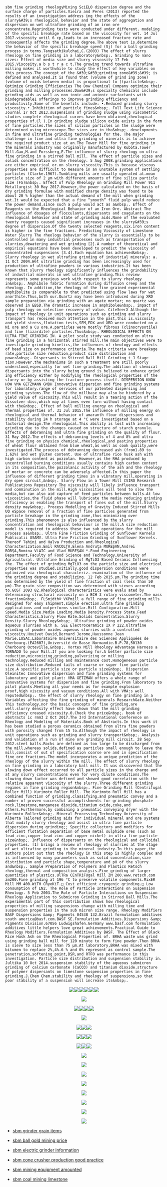 
```
sbm fine grinding rheologyMining SciELO dispersion degree and the surface charge of particles.Vieira and Peres (2013) reported the results of an investigation address ing the effects of the slurry&#39;s rheological behavior and the state of aggregation and dispersion on wet ultrafine grinding of an iron ore concentrate.Regrinding tests were conducted under different. modeling of the specific breakage rate based on the viscosity for wet. 14 Jul 2017.viscosity until 6 cp,leads to an increased fracture rate and consequently affects the grinding degree.The above test is.determine the behavior of the specific breakage speed (Sj) for a ball grinding process in terms.Tangsathikulchai,C.(2003) The effect of slurry rheology on fine grinding in a laboratory&nbsp;. Grinding to nano sizes: Effect of media size and slurry viscosity 17 Feb 2015.Viscosity.a b s t r a c t.The growing trend towards ultrafine milling makes it worthwhile to study the effect of key variables on this process.The concept of the &#39;&#39;grinding zone&#39;&#39; is defined and analysed.It is found that (volume of grind ing zone) (volume of voids between media) is proportional to [(particle&nbsp;. Optimize Grinding Efficiencies The Dow Chemical Company optimize their grinding and milling processes.Dow&#39;s specialty chemicals include grinding aids as well as non ionic and anionic surfactants with biodegradable1 offerings to improve grinding efficiency and productivity.Some of the benefits include: •.Reduced grinding slurry viscosity.•.Inhibition of particle fines&nbsp;. Full Text Life Science Journal 17 Oct 2013.suspensions of grinding sludge using viscometric studies complete rheological curves have been obtained,rheological properties of.Сl ).In grinding sludge silicon oxide exists in the form of fine particles.The sizes of silicon particles in the sludge were determined using microscope.The sizes are in the&nbsp;. developments in fine and ultrafine grinding technologies for the. The major challenge in fine and ultra fine grinding of minerals is to achieve the required product size at an.The Tower Mill for fine grinding in the minerals industry was originally manufactured by Kubota.Tower Mill.Gao,M.and Forssberg,E.The influence of slurry rheology on ultra fine grinding in a stirred ball mill. The effect of particle sizes and solids concentration on the rheology. 5 Aug 2008.grinding applications are either empirical or.on slurry viscosity.This is because viscous properties are difficult to measure in an unstable system of settling particles (Clarke.1967).Tumbling mills are usually operated at.mean particle size of 2 μm with different amounts of fine silica particle size (FS)&nbsp;. Effect of Pulp Rheology on Grinding Mill Power 911 Metallurgist 30 May 2017.However,the power calculated on the basis of dry grinding formulae with modified charge density was found to be about 20 % higher than the actual demand of the mill when grinding wet.It would be expected that a fine “smooth” fluid pulp would reduce the power demand,since such a pulp would act as a&nbsp;. Effect of Reagents on the Rheological Behavior of an Iron Ore. Abstract The influence of dosages of flocculants,dispersants and coagulants on the rheological behavior and state of.grinding aids.None of the evaluated twenty reagents caused significant increases in the slurry&#39;s degree of dispersion.Of the twenty selected reagents,six.iron content is higher in the fine fractions. Predicting Viscosity of Limestone Water Slurry The rheology behavior of the slurry is essentially to be controlled in many industrial processes such as transportation of slurries,dewatering and wet grinding [2].A number of theoretical and empirical equations have been developed to predict the viscosity of concentrated suspensions [3.4].Each equation has achieved&nbsp;. Slurry rheology in wet ultrafine grinding of industrial minerals: a. 11 Oct 2004.Wet ultrafine grinding has been increasingly used for production of ultrafine powders in various industries.It has been known that slurry rheology significantly influences the grindability of industrial minerals in wet ultrafine grinding.This review represents some previous work with respect to slurry rheology in&nbsp;. Amphibole fabric formation during diffusion creep and the rheology. In addition,the rheology of the fine grained experimental amphibolite is comparable to that predicted using flow laws for wet anorthite.Thus,both our.Quartz may have been introduced during XRD sample preparation via grinding with an agate mortar; no quartz was observed in EBSD.The dramatic increase in amphibole&nbsp;. impact of pulp rheology on selective recovery of value. CiteSeerX Although the impact of rheology in unit operations such as grinding and slurry transport has received much attention in the past,this is.viscosity and yield stress,flotation tests,SEM,EDX and XRD were conducted on a Ni ore and a Cu ore.A.particles were mostly fibrous (clinocrysotile) and fine (lizardite) particles.Thus&nbsp;. RHEOLOGICAL EFFECTS ON ULTRA FINE GRINDING IN. A pilot scale study was conducted on ultra fine grinding in a horizontal stirred mill.The main objectives were to investigate grinding kinetics,the influences of rheology and effects of bead size on performance criteria.The main criteria were breakage rate,particle size reduction,product size distribution and power&nbsp;. Dispersants in Stirred Ball Mill Grinding t J Stage tion.However,the mechanisms in such a treatment are still poorly understood,especially for wet fine grinding.The addition of chemical dispersants into the slurry being ground is believed to enhance grind ing efficiency either by modifying the rheological properties of the slurry or by assisting the fracture process itself. DISPERSION KNOW HOW VMA GETZMANN GMBH Innovative dispersion and fine grinding systems for laboratory.range of services of our patented dispersing and grinding systems.The flow of the millbase may also be hindered by a yield value of viscosity.This will result in a tearing action of the dissolver disc,which may at times even turn without having contact with the&nbsp;. Effect of ball milling energy on rheological and thermal properties of. 31 Jul 2015.The influence of milling energy on rheological and thermal behavior of amaranth flour dispersions and stability during 24 h storage at 4 °C were investigated based on a factorial design.The rheological.This ability is lost with increasing grinding due to the changes caused on structure of starch granule. Effects of debranning and ultra fine grinding on the quality of flour. 31 May 2012.The effects of debranning levels of 4 and 8% and ultra fine grinding on physico chemical,rheological,and pasting properties of wheat flour obtained from blue wheat,as well as cook quality,were investigated.The process of debranning decreased ash (from1.89 to 1.62%) and wet gluten content. Use of ultrafine rice husk ash with high carbon content as pozzolan. However,as the RHA produced by uncontrolled burning conditions usually contains high carbon content in its composition,the pozzolanic activity of the ash and the rheology of mortar or concrete can be adversely affected.In this paper the influence of different grinding times in a vibratory mill,operating in dry open circuit,&nbsp;. Slurry Flow in a Tower Mill CSIRO Research Publications Repository The viscosity will likely influence transport and comminution in the mill.High viscosities will tend to slow the media,but can also aid capture of feed particles between balls.At low viscosities,the fluid phase will lubricate the media reducing grinding efficiency as enabling the transport of fines out of the mill.Slurry density may&nbsp;. Process Modelling of Gravity Induced Stirred Mills UQ eSpace removal of a fraction of fine particles generated from particle breakage in the grinding zone,thus minimizing over grinding.This phenomenon is also influenced by the slurry concentration and rheological behaviour in the mill.A size reduction model is required to address these two sub operations for the mill process as&nbsp;. Ultra Fine Friction Grinding of Sunflower Kernels Publicatii USAMV. Ultra Fine Friction Grinding of Sunflower Kernels. Thereof Tahini and Halva Production and.Rheological Characterization.Emil RACOLŢA,Elena Andruţa MUREŞAN,Andrei BORŞA,Romina VLAIC and Vlad MUREŞAN *.Food Engineering Department,Faculty of Food Science and Technology,University of Agricultural. Ultrafine Grinding of MgTiO3 Based Ceramic Influencing the. The effect of grinding MgTiO3 on the particle size and electrical properties was studied.Initially,good dispersion conditions were optimized via rheological characteriz. examination of the influence of the grinding degree and stabilizing. 12 Feb 2015.µm.The grinding time was determined by the yield of fine fraction of coal (less than 50 µm).The grain size composition was determined with sieves according to.GOST 2093 82.Rheological characteristics were evalu ated by determining structural viscosity on a BCH 3 rotary viscometer.The mass fraction&nbsp;. FLSmidth® VXPmill a full range of fine grinding mills designed for easy shipment,simple erection.ultra fine grinding applications and outperforms similar.Mill Configuration.Mill Speed.Media Size.Media Loading.Media Density.Process State.Feed Characteristics.Slurry Flow Rate.Solids Concentration.Slurry Density.Slurry Rheology&nbsp;. Ultrafine grinding of powder oxides aqueous slurries with a. SEE Electroceramics IX P 222.Ultrafine grinding of powder oxides aqueous slurries with a controlled viscosity.Houivet David,Bernard Jerome,Haussonne Jean Marie.LUSAC,Laboratoire Universitaire des Sciences Appliquées de Cherbourg.(EA2607),Université de Basse Normandie.B.P.78,50130 Cherbourg Octeville,&nbsp;. Vortex Mill Rheology Advantage Harness a TORNADO to your Mill.If you are looking for.A better particle size reduction,micronizing,grinding,pulverizing or milling technology.Reduced milling and maintenance cost.Homogeneous particle size distribution.Reduced tails of coarse or super fine particle size.A specific particle size or particle size&nbsp;. Dispersion Oleinitec Innovative dispersion and fine grinding systems for laboratory and pilot plant: VMA GETZMAN offers a whole range of innovative systems for dispersion and fine grinding.From laboratory to pilot plants.Meeting all your needs as for example explosion proof,high viscosity and vacuum conditions.All with VMA:s well reputed&nbsp;. the effect of slurry rheology on fine grinding in a Variables affecting the fine grinding of minerals ResearchGate.Neither this technology,nor the basic concepts of fine grinding,are well.slurry density effect have shown that the mill grinding efficiency creased viscosity.0.Check the price&nbsp;. book of abstracts ic rmm3 2 Oct 2017.The 3rd International Conference on Rheology and Modeling of Materials.Book of Abstracts.In this work it has been studied a porous ceramics obtained from ultra fine powders with porosity changed from 15 to.Although the impact of rheology in unit operations such as grinding and slurry transport&nbsp;. Analysis and validation of a run of mine ore grinding mill circuit. 28 Sep 2012.steel balls.Rocks are defined as too large to be discharged from the mill,whereas solids,defined as particles small enough to leave the mill,consist of out of specification coarse ore and in specification fine ore fractions.The model incorporates a unique prediction of the rheology of the slurry within the mill. The effect of slurry rheology on fine grinding in a laboratory ball mill. It was discovered that the slowing down effect occurred to all particle sizes in the charge and at any slurry concentrations even for very dilute conditions.The slowing down factor was defined and showed good correlation with the relative apparent viscosity of the slurry.Three different grinding regimes in fine grinding region&nbsp;. Fine Grinding Mill (Centrifugal Roller Mill) Kurimoto Roller Mill. The Kurimoto Roll Mill has a combined function of grinding,classifying,and pneumatic convey and a number of proven successful accomplishments for grinding phosphate rock,limestone,manganese dioxide,titanium oxide,coke,and others.Furthermore,by combining a pneumatic conveying dryer with the Kurimoto Roller&nbsp;. Mineral Processing Technology University of Alberta Tailored grinding aids for individual mineral and ore systems that modify slurry rheology and assist in ultra fine particle dispersion during grinding;; Specific collectors and modifiers for efficient flotation separation of base metal sulphide ores (such as lead zinc,copper lead zinc and copper nickel) in ultra fine particle size&nbsp;. Influence of dispersants on the rheological and colloidal properties. [1] brings a review of rheology of slurries at the stage of wet ultrafine grinding in the mineral industry.In this paper,the authors point out that the rheology in this step is highly complex and is influenced by many parameters such as solid concentration,size distribution and particle shape,temperature and pH of the slurry and&nbsp;. Sample Preparation of Polymers and Plastics Retsch rheology,thermal and composition analysis.Fine grinding of larger quantities of plastics.UlTRa CEnTRiFUgal Mill ZM 200.www.retsch.com zm200.Fine grinding at 196 °C to preserve volatile components.MixER Mill MM 400.WiTH CRyoKiT.□ Cost efficient cryogenic grinding.□ Low consumption of LN2. The Role of Particle Interactions on Suspension Rheology. 5 Feb 2003.The Role of Particle Interactions on Suspension Rheology Application to Submicron Grinding in Stirred Ball Mills.The experimental part of this contribution shows how rheological properties of milling suspensions change with milling time and suspension properties in the sub micron size range. Rheology Modifiers BASF Dispersions &amp; Pigments 04538 132.Brazil formulation additives south america@basf.com.BASF SE.Formulation Additives.Dispersions &amp; Pigments Division.67056 Ludwigshafen.Germany www.basf.com formulation additives little helpers love great achievements.Practical Guide to Rheology Modifiers.Formulation Additives by BASF. The Effect of Black Rice Husk Ash on the Rheological Properties of. BRHA waste was grind using grinding ball mill for 120 minute to form fine powder.Then BRHA is sieve to size less than 75 µm.At laboratory,BRHA was mixed with bitumen to replace 2%,4%.6 % and 0% represent as control sample.The penetration,softening point,DSR,and RTFO was performance in this investigation. Particle size distribution and suspension stability in. Jultika 10 Oct 2014.suspension stability of the aqueous submicron grinding of calcium carbonate (CaCO3) and titanium dioxide.structure of polymer dispersants on limestone suspension properties in fine grinding.J.Chem Chem.stability and rheology of suspensions,so that poor stability of a suspension will increase its&nbsp;. 
```

<div align="center">
  
<a rel="nofollow" href="https://m.shibang-china.com?f=github&k=sbm+fine+grinding+rheology"><img src="https://static.shibang-china.com/en/l.png"></a><img src="https://static.shibang-china.com/en/hw.png"><a rel="nofollow" href="https://m.shibang-china.com/product/?f=github&k=sbm+fine+grinding+rheology"><img src="https://static.shibang-china.com/en/p.png"></a><a rel="nofollow" href="https://m.shibang-china.com/cases/?f=github&k=sbm+fine+grinding+rheology"><img src="https://static.shibang-china.com/en/c.png"></a><a rel="nofollow" href="https://m.shibang-china.com/news/?f=github&k=sbm+fine+grinding+rheology"><img src="https://static.shibang-china.com/en/n.png"></a><a rel="nofollow" href="https://m.shibang-china.com?f=github&k=sbm+fine+grinding+rheology"><img src="https://static.shibang-china.com/en/m.png"></a>

<a rel="nofollow" href="https://m.shibang-china.com/product/?f=github&k=sbm+fine+grinding+rheology"><img src="https://static.shibang-china.com/en/b.jpg"></a>
  
<a rel="nofollow" href="https://m.shibang-china.com/solution-aggregate.html?f=github&k=sbm+fine+grinding+rheology"><img src="https://static.shibang-china.com/en/a.jpg"></a><a rel="nofollow" href="https://m.shibang-china.com/solution-mine.html?f=github&k=sbm+fine+grinding+rheology"><img src="https://static.shibang-china.com/en/m.jpg"></a><a rel="nofollow" href="https://m.shibang-china.com/solution-mill.html?f=github&k=sbm+fine+grinding+rheology"><img src="https://static.shibang-china.com/en/g.jpg"></a><a rel="nofollow" href="https://m.shibang-china.com/solution-epc.html?f=github&k=sbm+fine+grinding+rheology"><img src="https://static.shibang-china.com/en/e.jpg"></a>

<a rel="nofollow" href="https://m.shibang-china.com/product/?f=github&k=sbm+fine+grinding+rheology"><img src="https://static.shibang-china.com/en/a-p.png"></a>

<a rel="nofollow" href="https://m.shibang-china.com/product/crusher/c6x.html?f=github&k=sbm+fine+grinding+rheology"><img src="https://static.shibang-china.com/en/j.jpg"></a><a rel="nofollow" href="https://m.shibang-china.com/product/crusher/ci5x.html?f=github&k=sbm+fine+grinding+rheology"><img src="https://static.shibang-china.com/en/i.jpg"></a><a rel="nofollow" href="https://m.shibang-china.com/product/crusher/hst.html?f=github&k=sbm+fine+grinding+rheology"><img src="https://static.shibang-china.com/en/c.jpg"></a>

<a rel="nofollow" href="https://m.shibang-china.com/product/mill/mtw.html?f=github&k=sbm+fine+grinding+rheology"><img src="https://static.shibang-china.com/en/mtw.jpg"></a><a rel="nofollow" href="https://m.shibang-china.com/product/mill/scm.html?f=github&k=sbm+fine+grinding+rheology"><img src="https://static.shibang-china.com/en/scm.jpg"></a><a rel="nofollow" href="https://m.shibang-china.com/product/mill/lm.html?f=github&k=sbm+fine+grinding+rheology"><img src="https://static.shibang-china.com/en/lm.jpg"></a>

<a rel="nofollow" href="https://m.shibang-china.com/product/sand/vsi6x.html?f=github&k=sbm+fine+grinding+rheology"><img src="https://static.shibang-china.com/en/6x.jpg"></a><a rel="nofollow" href="https://m.shibang-china.com/product/sand/vu.html?f=github&k=sbm+fine+grinding+rheology"><img src="https://static.shibang-china.com/en/vu.jpg"></a><a rel="nofollow" href="https://m.shibang-china.com/product/mobile/klun.html?f=github&k=sbm+fine+grinding+rheology"><img src="https://static.shibang-china.com/en/k.jpg"></a>

<a rel="nofollow" href="https://m.shibang-china.com/cases/?f=github&k=sbm+fine+grinding+rheology"><img src="https://static.shibang-china.com/en/case.png"></a>

<a rel="nofollow" href="https://m.shibang-china.com/cases/aggregate/202.html?f=github&k=sbm+fine+grinding+rheology"><img src="https://static.shibang-china.com/en/c-1.jpg"></a>

<a rel="nofollow" href="https://m.shibang-china.com/cases/aggregate/203.html?f=github&k=sbm+fine+grinding+rheology"><img src="https://static.shibang-china.com/en/c-2.jpg"></a>

<a rel="nofollow" href="https://m.shibang-china.com/cases/mill/123.html?f=github&k=sbm+fine+grinding+rheology"><img src="https://static.shibang-china.com/en/c-3.jpg"></a>

<a rel="nofollow" href="https://m.shibang-china.com/contact_us.html?f=github&k=sbm+fine+grinding+rheology"><img src="https://static.shibang-china.com/en/contact.png"></a>

<a rel="nofollow" href="https://swt.shibang-china.com/?f=github&k=sbm+fine+grinding+rheology"><img src="https://static.shibang-china.com/en/chat.png"></a>

<a rel="nofollow" href="https://whatsapp.shibangsoft.com/WhatsApp.php?f=github&k=sbm+fine+grinding+rheology"><img src="https://static.shibang-china.com/en/whatsapp.png"></a>

<a rel="nofollow" href="https://m.shibang-china.com/?f=github&k=sbm+fine+grinding+rheology"><img src="https://static.shibang-china.com/en/website.png"></a>

</div>


* [sbm grinder grain items](sbm%20grinder%20grain%20items.md)

* [sbm ball gold mining price](sbm%20ball%20gold%20mining%20price.md)

* [sbm electric grinder information](sbm%20electric%20grinder%20information.md)

* [sbm cone crusher production good practice](sbm%20cone%20crusher%20production%20good%20practice.md)

* [sbm mining equipment amounted](sbm%20mining%20equipment%20amounted.md)

* [sbm coal mining limestone](sbm%20coal%20mining%20limestone.md)